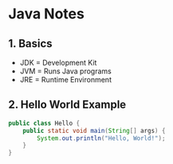 # Java Notes

## 1. Basics
- JDK = Development Kit  
- JVM = Runs Java programs  
- JRE = Runtime Environment  

## 2. Hello World Example
```java
public class Hello {
    public static void main(String[] args) {
        System.out.println("Hello, World!");
    }
}
